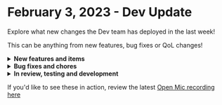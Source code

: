 # February 3, 2023 - Dev Update

Explore what new changes the Dev team has deployed in the last week!

This can be anything from new features, bug fixes or QoL changes!

<details>

<summary><strong>New features and items</strong></summary>

* Improved/refactored cloning - shallow cloning
* Integrated with Orbit

</details>

<details>

<summary><strong>Bug fixes and chores</strong></summary>

* Fixed CW Automate "New Running Script"
* Fixed clone un-linking
* Fixed time Interval sensor doesn't run for all activated orgs
* Fixed cloning bug where workflow timeout was validating against the wrong task timeouts causing some clone requests to hang
* Fixed CloudFront Forbidden error when using ConnectWise Manage generic API calls
* Conditionally show “Run For” section of Triggers if the trigger is able to be run for other orgs
* Prevent sending markdown fields on form submission

</details>

<details>

<summary><strong>In review, testing and development</strong></summary>

* Azure integration
* Add timezone support for cron triggers
* Add ability to favorite actions
* Fix cloning items with circular references
* Allow webhooks to receive workflow output
* Add Rewst Actions for User Invites, Users, and Forms
* Allow users to “favorite” actions
* Microsoft graph subscription triggers
* Add a action to check if an org has MS CSP consent

</details>

If you'd like to see these in action, review the latest [Open Mic recording here](../../roc-open-mics/rewst-open-mics-north-america/2023-roc-open-mics/february-3rd-2023-ai-generated-diagnostics.md)
